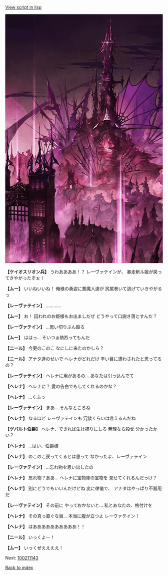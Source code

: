 [View script in lisp](../scripts/100211141.txt)

![300_devil_daytime01.png](../images/backgrounds/300_devil_daytime01.png)

**【ケイオスリオン兵】**
うわああああ！？
レーヴァテインが、
暴走斬ル姫が戻ってきやがったぞぉ！

**【ムー】**
いいねいいね！
俺様の勇姿に悪魔人達が
尻尾巻いて逃げていきやがるっ

**【レーヴァテイン】**
…………

**【ムー】**
お！
囚われのお姫様もお出ましだぜ
どうやって口説き落とすんだ？

**【レーヴァテイン】**
…思い切りぶん殴る

**【ムー】**
ははっ…
そいつぁ熱烈ってもんだ

**【ニール】**
今更のこのこ
なにしに来たのかしら？

**【ニール】**
アナタ達のせいで
ヘレナがどれだけ
辛い目に遭わされたと思ってるの？

**【レーヴァテイン】**
ヘレナに用があるの…
あなたは引っ込んでて

**【ヘレナ】**
ヘレナに？
愛の告白でもしてくれるのかな？

**【ヘレナ】**
…くふっ

**【レーヴァテイン】**
まあ…
そんなところね

**【ヘレナ】**
なるほど
レーヴァテインも
冗談くらいは言えるんだね

**【ゲバルト伯爵】**
ヘレナ、できれば生け捕りにしろ
無理なら殺せ
分かったかい？

**【ヘレナ】**
…はい、伯爵様

**【ヘレナ】**
のこのこ戻ってくるとは思って
なかったよ、レーヴァテイン

**【レーヴァテイン】**
…忘れ物を思い出したの

**【ヘレナ】**
忘れ物？ああ…
ヘレナに宝物庫の宝物を
見せてくれるんだっけ？

**【ヘレナ】**
別にどうでもいいんだけどね
変に律儀で、
アナタはやっぱり不器用だ

**【レーヴァテイン】**
その前に
やっておかないと…
私とあなたの、格付けを

**【ヘレナ】**
その真っ直ぐな目…
本当に腹が立つよ
レーヴァテイン！

**【ヘレナ】**
はああああああああああ！！

**【ニール】**
いっくよー！

**【ムー】**
いっくぜええええ！


Next: [100211143](100211143.md)

[Back to index](index.md)
